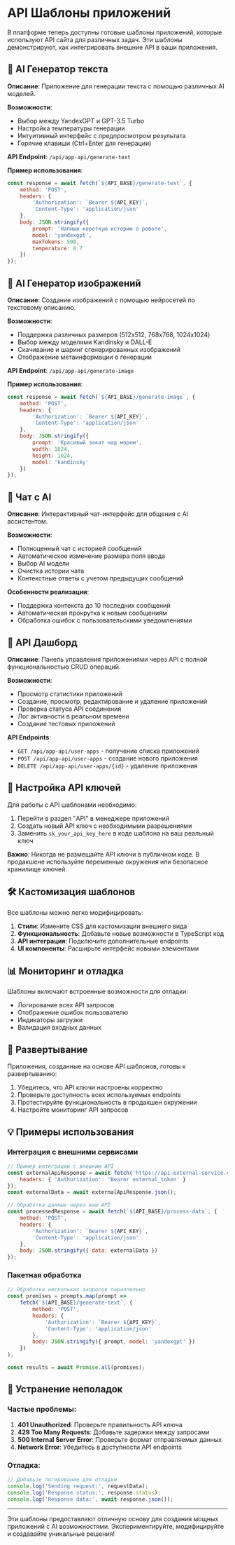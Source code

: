 # API Шаблоны приложений

В платформе теперь доступны готовые шаблоны приложений, которые используют API сайта для различных задач. Эти шаблоны демонстрируют, как интегрировать внешние API в ваши приложения.

## 🤖 AI Генератор текста

**Описание**: Приложение для генерации текста с помощью различных AI моделей.

**Возможности**:
- Выбор между YandexGPT и GPT-3.5 Turbo
- Настройка температуры генерации
- Интуитивный интерфейс с предпросмотром результата
- Горячие клавиши (Ctrl+Enter для генерации)

**API Endpoint**: `/api/app-api/generate-text`

**Пример использования**:
```javascript
const response = await fetch(`${API_BASE}/generate-text`, {
    method: 'POST',
    headers: {
        'Authorization': `Bearer ${API_KEY}`,
        'Content-Type': 'application/json'
    },
    body: JSON.stringify({
        prompt: 'Напиши короткую историю о роботе',
        model: 'yandexgpt',
        maxTokens: 500,
        temperature: 0.7
    })
});
```

## 🎨 AI Генератор изображений

**Описание**: Создание изображений с помощью нейросетей по текстовому описанию.

**Возможности**:
- Поддержка различных размеров (512x512, 768x768, 1024x1024)
- Выбор между моделями Kandinsky и DALL-E
- Скачивание и шаринг сгенерированных изображений
- Отображение метаинформации о генерации

**API Endpoint**: `/api/app-api/generate-image`

**Пример использования**:
```javascript
const response = await fetch(`${API_BASE}/generate-image`, {
    method: 'POST',
    headers: {
        'Authorization': `Bearer ${API_KEY}`,
        'Content-Type': 'application/json'
    },
    body: JSON.stringify({
        prompt: 'Красивый закат над морем',
        width: 1024,
        height: 1024,
        model: 'kandinsky'
    })
});
```

## 💬 Чат с AI

**Описание**: Интерактивный чат-интерфейс для общения с AI ассистентом.

**Возможности**:
- Полноценный чат с историей сообщений
- Автоматическое изменение размера поля ввода
- Выбор AI модели
- Очистка истории чата
- Контекстные ответы с учетом предыдущих сообщений

**Особенности реализации**:
- Поддержка контекста до 10 последних сообщений
- Автоматическая прокрутка к новым сообщениям
- Обработка ошибок с пользовательскими уведомлениями

## 🚀 API Дашборд

**Описание**: Панель управления приложениями через API с полной функциональностью CRUD операций.

**Возможности**:
- Просмотр статистики приложений
- Создание, просмотр, редактирование и удаление приложений
- Проверка статуса API соединения
- Лог активности в реальном времени
- Создание тестовых приложений

**API Endpoints**:
- `GET /api/app-api/user-apps` - получение списка приложений
- `POST /api/app-api/user-apps` - создание нового приложения
- `DELETE /api/app-api/user-apps/{id}` - удаление приложения

## 🔑 Настройка API ключей

Для работы с API шаблонами необходимо:

1. Перейти в раздел "API" в менеджере приложений
2. Создать новый API ключ с необходимыми разрешениями
3. Заменить `sk_your_api_key_here` в коде шаблона на ваш реальный ключ

**Важно**: Никогда не размещайте API ключи в публичном коде. В продакшене используйте переменные окружения или безопасное хранилище ключей.

## 🛠️ Кастомизация шаблонов

Все шаблоны можно легко модифицировать:

1. **Стили**: Измените CSS для кастомизации внешнего вида
2. **Функциональность**: Добавьте новые возможности в TypeScript код
3. **API интеграция**: Подключите дополнительные endpoints
4. **UI компоненты**: Расширьте интерфейс новыми элементами

## 📊 Мониторинг и отладка

Шаблоны включают встроенные возможности для отладки:

- Логирование всех API запросов
- Отображение ошибок пользователю
- Индикаторы загрузки
- Валидация входных данных

## 🚀 Развертывание

Приложения, созданные на основе API шаблонов, готовы к развертыванию:

1. Убедитесь, что API ключи настроены корректно
2. Проверьте доступность всех используемых endpoints
3. Протестируйте функциональность в продакшен окружении
4. Настройте мониторинг API запросов

## 💡 Примеры использования

### Интеграция с внешними сервисами
```javascript
// Пример интеграции с внешним API
const externalApiResponse = await fetch('https://api.external-service.com/data', {
    headers: { 'Authorization': 'Bearer external_token' }
});
const externalData = await externalApiResponse.json();

// Обработка данных через ваш API
const processedResponse = await fetch(`${API_BASE}/process-data`, {
    method: 'POST',
    headers: {
        'Authorization': `Bearer ${API_KEY}`,
        'Content-Type': 'application/json'
    },
    body: JSON.stringify({ data: externalData })
});
```

### Пакетная обработка
```javascript
// Обработка нескольких запросов параллельно
const promises = prompts.map(prompt => 
    fetch(`${API_BASE}/generate-text`, {
        method: 'POST',
        headers: {
            'Authorization': `Bearer ${API_KEY}`,
            'Content-Type': 'application/json'
        },
        body: JSON.stringify({ prompt, model: 'yandexgpt' })
    })
);

const results = await Promise.all(promises);
```

## 🔧 Устранение неполадок

### Частые проблемы:

1. **401 Unauthorized**: Проверьте правильность API ключа
2. **429 Too Many Requests**: Добавьте задержки между запросами
3. **500 Internal Server Error**: Проверьте формат отправляемых данных
4. **Network Error**: Убедитесь в доступности API endpoints

### Отладка:
```javascript
// Добавьте логирование для отладки
console.log('Sending request:', requestData);
console.log('Response status:', response.status);
console.log('Response data:', await response.json());
```

---

Эти шаблоны предоставляют отличную основу для создания мощных приложений с AI возможностями. Экспериментируйте, модифицируйте и создавайте уникальные решения!


